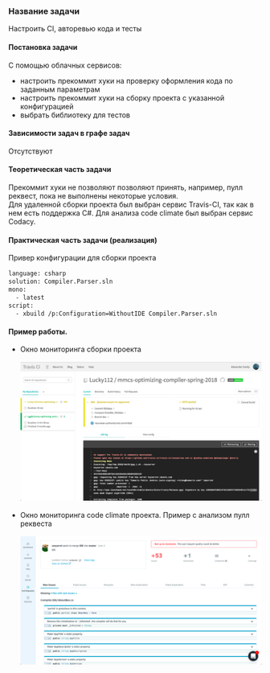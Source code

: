### Название задачи
Настроить CI, авторевью кода и тесты

#### Постановка задачи
С помощью облачных сервисов:
- настроить прекоммит хуки на проверку оформления кода по заданным параметрам
- настроить прекоммит хуки на сборку проекта с указанной конфигурацией
- выбрать библиотеку для тестов

#### Зависимости задач в графе задач
Отсутствуют

#### Теоретическая часть задачи
Прекоммит хуки не позволяют позволяют принять, например, пулл реквест, пока не выполнены некоторые условия.  
Для удаленной сборки проекта был выбран сервис Travis-CI, так как в нем есть поддержка C#. Для анализа code climate был выбран сервис Codacy.

#### Практическая часть задачи (реализация)
Привер конфигурации для сборки проекта
```
language: csharp
solution: Compiler.Parser.sln
mono:
  - latest
script:
  - xbuild /p:Configuration=WithoutIDE Compiler.Parser.sln
```

#### Пример работы.
- Окно мониторинга сборки проекта<br/><br/><img src="images/29/travis-CI.png" width="800"><br/><br/>
- Окно мониторинга code climate проекта. Пример с анализом пулл реквеста<br/><br/><img src="images/29/Codacy.png" width="800"><br/><br/>